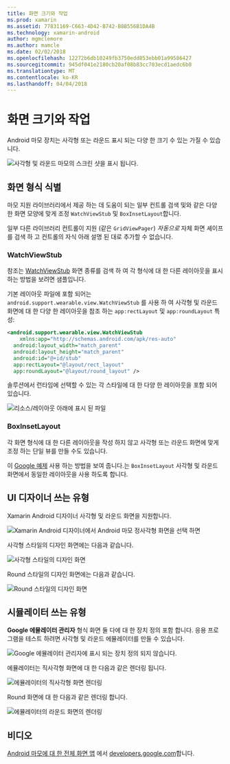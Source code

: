 ```yaml
---
title: 화면 크기와 작업
ms.prod: xamarin
ms.assetid: 77831169-C663-4D42-B742-B8B556B1DA4B
ms.technology: xamarin-android
author: mgmclemore
ms.author: mamcle
ms.date: 02/02/2018
ms.openlocfilehash: 12272b6db10249fb3750edd853ebb01a99586427
ms.sourcegitcommit: 945df041e2180cb20af08b83cc703ecd1aedc6b0
ms.translationtype: MT
ms.contentlocale: ko-KR
ms.lasthandoff: 04/04/2018
---
```

# <a name="working-with-screen-sizes"></a>화면 크기와 작업

Android 마모 장치는 사각형 또는 라운드 표시 되는 다양 한 크기 수 있는 가질 수 있습니다.

![사각형 및 라운드 마모의 스크린 샷을 표시 됩니다.](screen-sizes-images/moyeu-wear.png)

## <a name="identifying-screen-type"></a>화면 형식 식별

마모 지원 라이브러리에서 제공 하는 데 도움이 되는 일부 컨트롤 검색 및와 같은 다양 한 화면 모양에 맞게 조정 `WatchViewStub` 및 `BoxInsetLayout`합니다.

일부 다른 라이브러리 컨트롤이 지원 (같은 `GridViewPager`) *자동으로* 자체 화면 셰이프를 검색 하 고 컨트롤의 자식 아래 설명 된 대로 추가할 수 없습니다.

### <a name="watchviewstub"></a>WatchViewStub

참조는 [WatchViewStub](https://developer.xamarin.com/samples/WatchViewStub/) 화면 종류를 검색 하 여 각 형식에 대 한 다른 레이아웃을 표시 하는 방법을 보려면 샘플입니다.

기본 레이아웃 파일에 포함 되어는 `android.support.wearable.view.WatchViewStub` 를 사용 하 여 사각형 및 라운드 화면에 대 한 다양 한 레이아웃을 참조 하는 `app:rectLayout` 및 `app:roundLayout` 특성:

```xml
<android.support.wearable.view.WatchViewStub
    xmlns:app="http://schemas.android.com/apk/res-auto"
  android:layout_width="match_parent"
  android:layout_height="match_parent"
  android:id="@+id/stub"
  app:rectLayout="@layout/rect_layout"
  app:roundLayout="@layout/round_layout" />
```

솔루션에서 런타임에 선택할 수 있는 각 스타일에 대 한 다양 한 레이아웃을 포함 되어 있습니다.

![리소스/레이아웃 아래에 표시 된 파일](screen-sizes-images/solution.png)


### <a name="boxinsetlayout"></a>BoxInsetLayout

각 화면 형식에 대 한 다른 레이아웃을 작성 하지 않고 사각형 또는 라운드 화면에 맞게 조정 하는 단일 뷰를 만들 수도 있습니다.

이 [Google 예제](https://developer.android.com/training/wearables/ui/layouts.html#same-layout) 사용 하는 방법을 보여 줍니다.는 `BoxInsetLayout` 사각형 및 라운드 화면에서 동일한 레이아웃을 사용 하도록 합니다.


## <a name="wear-ui-designer"></a>UI 디자이너 쓰는 유형

Xamarin Android 디자이너 사각형 및 라운드 화면을 지원합니다.

![Xamarin Android 디자이너에서 Android 마모 정사각형 화면을 선택 하면](screen-sizes-images/design-screen-type.png)

사각형 스타일의 디자인 화면에는 다음과 같습니다.

![사각형 스타일의 디자인 화면](screen-sizes-images/design-rect.png) 

Round 스타일의 디자인 화면에는 다음과 같습니다.

![Round 스타일의 디자인 화면](screen-sizes-images/design-round.png)


## <a name="wear-simulator"></a>시뮬레이터 쓰는 유형

**Google 에뮬레이터 관리자** 형식 화면 둘 다에 대 한 장치 정의 포함 합니다. 응용 프로그램을 테스트 하려면 사각형 및 라운드 에뮬레이터를 만들 수 있습니다.

![Google 에뮬레이터 관리자에 표시 되는 장치 정의 되지 않습니다.](screen-sizes-images/emulator-devices.png)

에뮬레이터는 직사각형 화면에 대 한 다음과 같은 렌더링 됩니다.

![에뮬레이터의 직사각형 화면 렌더링](screen-sizes-images/recipe-2.png) 

Round 화면에 대 한 다음과 같은 렌더링 합니다.

![에뮬레이터의 라운드 화면의 렌더링](screen-sizes-images/recipe-2-round.png)

## <a name="video"></a>비디오

[Android 마모에 대 한 전체 화면 앱](https://www.youtube.com/watch?v=naf_WbtFAlY) 에서 [developers.google.com](https://www.youtube.com/channel/UC_x5XG1OV2P6uZZ5FSM9Ttw)합니다.


